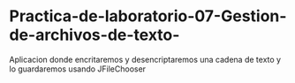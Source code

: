 # Practica-de-laboratorio-07-Gestion-de-archivos-de-texto-
Aplicacion donde encritaremos y desencriptaremos una cadena de texto y lo guardaremos usando JFileChooser
